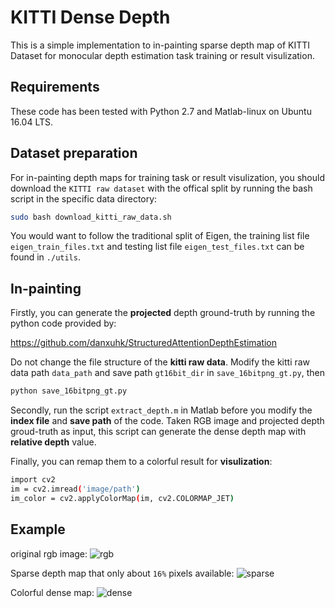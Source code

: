 # KITTI Dense Depth

This is a simple implementation to in-painting sparse depth map of KITTI Dataset for monocular depth estimation task training or result visulization.

## Requirements

These code has been tested with Python 2.7 and Matlab-linux on Ubuntu 16.04 LTS.

## Dataset preparation

For in-painting depth maps for training task or result visulization, you should download the ``KITTI raw dataset`` with the offical split by running the bash script in the specific data directory:

```bash
sudo bash download_kitti_raw_data.sh
```

You would want to follow the traditional split of Eigen, the training list file ``eigen_train_files.txt`` and testing list file ``eigen_test_files.txt`` can be found in ``./utils``.


## In-painting

Firstly, you can generate the **projected** depth ground-truth by running the python code provided by:

https://github.com/danxuhk/StructuredAttentionDepthEstimation

Do not change the file structure of the **kitti raw data**. Modify the kitti raw data path ``data_path`` and save path ``gt16bit_dir`` in ``save_16bitpng_gt.py``, then

```bash
python save_16bitpng_gt.py
```

Secondly, run the script ``extract_depth.m`` in Matlab before you modify the **index file** and **save path** of the code. Taken RGB image and projected depth groud-truth as input, this script can generate the dense depth map with **relative depth** value.

Finally, you can remap them to a colorful result for **visulization**:

```bash
import cv2
im = cv2.imread('image/path')
im_color = cv2.applyColorMap(im, cv2.COLORMAP_JET)
```

## Example

original rgb image:
![rgb](https://github.com/QianshengGu/KITTI_Dense_Depth/blob/master/misc/simple_rgb.png)

Sparse depth map that only about ``16%`` pixels available:
![sparse](https://github.com/QianshengGu/KITTI_Dense_Depth/blob/master/misc/simple_depth_sparse_jet.png)

Colorful dense map:
![dense](https://github.com/QianshengGu/KITTI_Dense_Depth/blob/master/misc/simple_depth_dense_jet.png)
